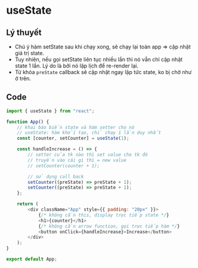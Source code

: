 # useState

## Lý thuyết

-   Chú ý hàm setState sau khi chạy xong, sẽ chạy lại toàn app => cập nhật giá trị state.
-   Tuy nhiên, nếu gọi setState liên tục nhiều lần thì nó vẫn chỉ cập nhật state 1 lần. Lý do là bởi nó lập lịch để re-render lại.
-   Từ khóa `preState` callback sẽ cập nhật ngay lập tức state, ko bị chờ như ở trên.

## Code

```js
import { useState } from "react";

function App() {
    // khai báo biến state và hàm setter cho nó
    // useState: hàm khởi tạo, chỉ chạy 1 lần duy nhất
    const [counter, setCounter] = useState(1);

    const handleIncrease = () => {
        // setter của tk nào thì set value cho tk đó
        // truyền vào cái gì thì = new value
        // setCounter(counter + 1);

        // sử dụng call back
        setCounter((preState) => preState + 1);
        setCounter((preState) => preState + 1);
    };

    return (
        <div className="App" style={{ padding: "20px" }}>
            {/* không cần this, display trực tiếp state */}
            <h1>{counter}</h1>
            {/* không cần arrow function, gọi trực tiếp hàm */}
            <button onClick={handleIncrease}>Increase</button>
        </div>
    );
}

export default App;
```
